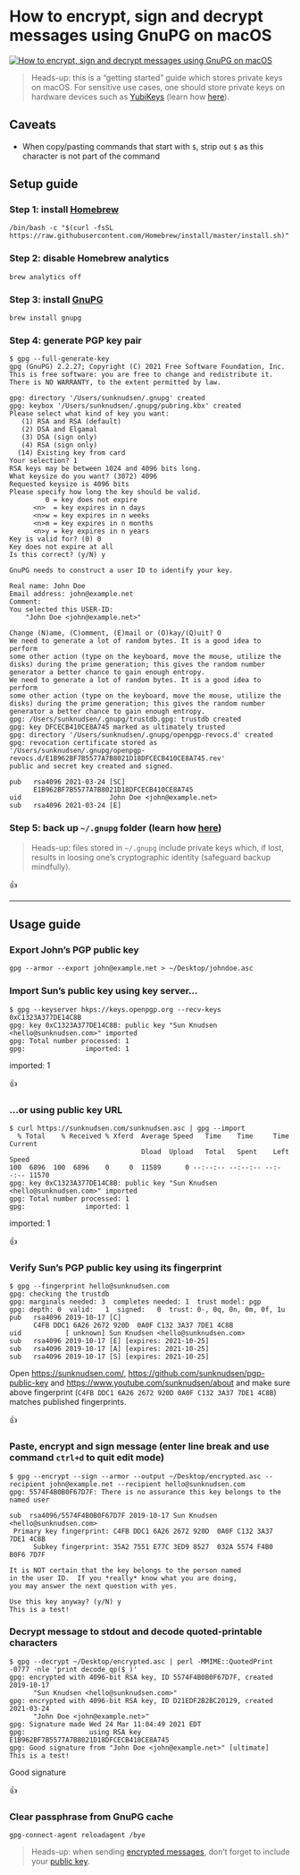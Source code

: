 <!--
Title: How to encrypt, sign and decrypt messages using GnuPG on macOS
Description: Learn how to encrypt, sign and decrypt messages using PGP on macOS.
Author: Sun Knudsen <https://github.com/sunknudsen>
Contributors: Sun Knudsen <https://github.com/sunknudsen>, Albert <https://github.com/farwel>
Reviewers:
Publication date: 2020-06-18T00:00:00.000Z
Listed: true
-->

# How to encrypt, sign and decrypt messages using GnuPG on macOS

[![How to encrypt, sign and decrypt messages using GnuPG on macOS](how-to-encrypt-sign-and-decrypt-messages-using-gnupg-on-macos.png)](https://www.youtube.com/watch?v=mE8fL5Fu8x8 "How to encrypt, sign and decrypt messages using GnuPG on macOS")

> Heads-up: this is a “getting started” guide which stores private keys on macOS. For sensitive use cases, one should store private keys on hardware devices such as [YubiKeys](https://www.yubico.com/) (learn how [here](../how-to-use-yubikey-to-store-pgp-private-keys)).

## Caveats

- When copy/pasting commands that start with `$`, strip out `$` as this character is not part of the command

## Setup guide

### Step 1: install [Homebrew](https://brew.sh/)

```shell
/bin/bash -c "$(curl -fsSL https://raw.githubusercontent.com/Homebrew/install/master/install.sh)"
```

### Step 2: disable Homebrew analytics

```shell
brew analytics off
```

### Step 3: install [GnuPG](https://gnupg.org/)

```shell
brew install gnupg
```

### Step 4: generate PGP key pair

```console
$ gpg --full-generate-key
gpg (GnuPG) 2.2.27; Copyright (C) 2021 Free Software Foundation, Inc.
This is free software: you are free to change and redistribute it.
There is NO WARRANTY, to the extent permitted by law.

gpg: directory '/Users/sunknudsen/.gnupg' created
gpg: keybox '/Users/sunknudsen/.gnupg/pubring.kbx' created
Please select what kind of key you want:
   (1) RSA and RSA (default)
   (2) DSA and Elgamal
   (3) DSA (sign only)
   (4) RSA (sign only)
  (14) Existing key from card
Your selection? 1
RSA keys may be between 1024 and 4096 bits long.
What keysize do you want? (3072) 4096
Requested keysize is 4096 bits
Please specify how long the key should be valid.
         0 = key does not expire
      <n>  = key expires in n days
      <n>w = key expires in n weeks
      <n>m = key expires in n months
      <n>y = key expires in n years
Key is valid for? (0) 0
Key does not expire at all
Is this correct? (y/N) y

GnuPG needs to construct a user ID to identify your key.

Real name: John Doe
Email address: john@example.net
Comment:
You selected this USER-ID:
    "John Doe <john@example.net>"

Change (N)ame, (C)omment, (E)mail or (O)kay/(Q)uit? O
We need to generate a lot of random bytes. It is a good idea to perform
some other action (type on the keyboard, move the mouse, utilize the
disks) during the prime generation; this gives the random number
generator a better chance to gain enough entropy.
We need to generate a lot of random bytes. It is a good idea to perform
some other action (type on the keyboard, move the mouse, utilize the
disks) during the prime generation; this gives the random number
generator a better chance to gain enough entropy.
gpg: /Users/sunknudsen/.gnupg/trustdb.gpg: trustdb created
gpg: key DFCECB410CE8A745 marked as ultimately trusted
gpg: directory '/Users/sunknudsen/.gnupg/openpgp-revocs.d' created
gpg: revocation certificate stored as '/Users/sunknudsen/.gnupg/openpgp-revocs.d/E1B962BF7B5577A7B8021D18DFCECB410CE8A745.rev'
public and secret key created and signed.

pub   rsa4096 2021-03-24 [SC]
      E1B962BF7B5577A7B8021D18DFCECB410CE8A745
uid                      John Doe <john@example.net>
sub   rsa4096 2021-03-24 [E]
```

### Step 5: back up `~/.gnupg` folder (learn how [here](../how-to-back-up-and-encrypt-data-using-rsync-and-veracrypt-on-macos))

> Heads-up: files stored in `~/.gnupg` include private keys which, if lost, results in loosing one’s cryptographic identity (safeguard backup mindfully).

👍

---

## Usage guide

### Export John’s PGP public key

```shell
gpg --armor --export john@example.net > ~/Desktop/johndoe.asc
```

### Import Sun’s public key using key server…

```console
$ gpg --keyserver hkps://keys.openpgp.org --recv-keys 0xC1323A377DE14C8B
gpg: key 0xC1323A377DE14C8B: public key "Sun Knudsen <hello@sunknudsen.com>" imported
gpg: Total number processed: 1
gpg:               imported: 1
```

imported: 1

👍

### …or using public key URL

```console
$ curl https://sunknudsen.com/sunknudsen.asc | gpg --import
  % Total    % Received % Xferd  Average Speed   Time    Time     Time  Current
                                 Dload  Upload   Total   Spent    Left  Speed
100  6896  100  6896    0     0  11589      0 --:--:-- --:--:-- --:--:-- 11570
gpg: key 0xC1323A377DE14C8B: public key "Sun Knudsen <hello@sunknudsen.com>" imported
gpg: Total number processed: 1
gpg:               imported: 1
```

imported: 1

👍

### Verify Sun’s PGP public key using its fingerprint

```console
$ gpg --fingerprint hello@sunknudsen.com
gpg: checking the trustdb
gpg: marginals needed: 3  completes needed: 1  trust model: pgp
gpg: depth: 0  valid:   1  signed:   0  trust: 0-, 0q, 0n, 0m, 0f, 1u
pub   rsa4096 2019-10-17 [C]
      C4FB DDC1 6A26 2672 920D  0A0F C132 3A37 7DE1 4C8B
uid           [ unknown] Sun Knudsen <hello@sunknudsen.com>
sub   rsa4096 2019-10-17 [E] [expires: 2021-10-25]
sub   rsa4096 2019-10-17 [A] [expires: 2021-10-25]
sub   rsa4096 2019-10-17 [S] [expires: 2021-10-25]
```

Open https://sunknudsen.com/, https://github.com/sunknudsen/pgp-public-key and https://www.youtube.com/sunknudsen/about and make sure above fingerprint (`C4FB DDC1 6A26 2672 920D 0A0F C132 3A37 7DE1 4C8B`) matches published fingerprints.

👍

### Paste, encrypt and sign message (enter line break and use command `ctrl+d` to quit edit mode)

```console
$ gpg --encrypt --sign --armor --output ~/Desktop/encrypted.asc --recipient john@example.net --recipient hello@sunknudsen.com
gpg: 5574F4B0B0F67D7F: There is no assurance this key belongs to the named user

sub  rsa4096/5574F4B0B0F67D7F 2019-10-17 Sun Knudsen <hello@sunknudsen.com>
 Primary key fingerprint: C4FB DDC1 6A26 2672 920D  0A0F C132 3A37 7DE1 4C8B
      Subkey fingerprint: 35A2 7551 E77C 3ED9 8527  032A 5574 F4B0 B0F6 7D7F

It is NOT certain that the key belongs to the person named
in the user ID.  If you *really* know what you are doing,
you may answer the next question with yes.

Use this key anyway? (y/N) y
This is a test!
```

### Decrypt message to stdout and decode quoted-printable characters

```console
$ gpg --decrypt ~/Desktop/encrypted.asc | perl -MMIME::QuotedPrint -0777 -nle 'print decode_qp($_)'
gpg: encrypted with 4096-bit RSA key, ID 5574F4B0B0F67D7F, created 2019-10-17
      "Sun Knudsen <hello@sunknudsen.com>"
gpg: encrypted with 4096-bit RSA key, ID D21EDF2B2BC20129, created 2021-03-24
      "John Doe <john@example.net>"
gpg: Signature made Wed 24 Mar 11:04:49 2021 EDT
gpg:                using RSA key E1B962BF7B5577A7B8021D18DFCECB410CE8A745
gpg: Good signature from "John Doe <john@example.net>" [ultimate]
This is a test!
```

Good signature

👍

### Clear passphrase from GnuPG cache

```shell
gpg-connect-agent reloadagent /bye
```

> Heads-up: when sending [encrypted messages](#paste-encrypt-and-sign-message-enter-line-break-and-use-command-ctrld-to-quit-edit-mode), don’t forget to include your [public key](#export-johns-pgp-public-key).
